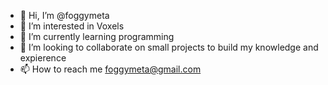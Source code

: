 - 👋 Hi, I’m @foggymeta
- 👀 I’m interested in Voxels
- 🌱 I’m currently learning programming
- 💞️ I’m looking to collaborate on small projects to build my knowledge and expierence
- 📫 How to reach me foggymeta@gmail.com

<!---
foggymeta/foggymeta is a ✨ special ✨ repository because its `README.md` (this file) appears on your GitHub profile.
You can click the Preview link to take a look at your changes.
--->
